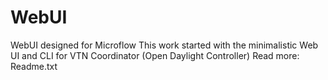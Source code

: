 WebUI
=========

WebUI designed for Microflow
This work started with the minimalistic Web UI and CLI for VTN Coordinator (Open Daylight Controller)
Read more: Readme.txt
